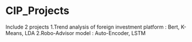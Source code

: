 # CIP_Projects
Include 2 projects
1.Trend analysis of foreign investment platform : Bert, K-Means, LDA
2.Robo-Advisor model : Auto-Encoder, LSTM

